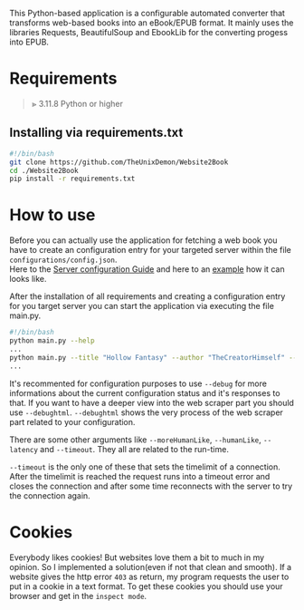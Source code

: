 This Python-based application is a configurable automated converter that transforms web-based books into an eBook/EPUB format. It mainly uses the libraries Requests, BeautifulSoup and EbookLib for the converting progess into EPUB.

# Requirements
> &GreaterGreater; 3.11.8 Python or higher

## Installing via requirements.txt
```bash
#!/bin/bash
git clone https://github.com/TheUnixDemon/Website2Book
cd ./Website2Book
pip install -r requirements.txt
```

# How to use
Before you can actually use the application for fetching a web book you have to create an configuration entry for your targeted server within the file `configurations/config.json`.  
Here to the [Server configuration Guide](CONFIG.md) and here to an [example](EXAMPLE.md) how it can looks like.

After the installation of all requirements and creating a configuration entry for you target server you can start the application via executing the file main.py.

```bash
#!/bin/bash
python main.py --help
...
python main.py --title "Hollow Fantasy" --author "TheCreatorHimself" --cover "https://novelsite/hollowfantasy/hollowfantasycover.png" --url "https://novelsite/hollowfantasy/overview.html"
...
```

It's recommented for configuration purposes to use `--debug` for more informations about the current configuration status and it's responses to that. If you want to have a deeper view into the web scraper part you should use `--debughtml`. `--debughtml` shows the very process of the web scraper part related to your configuration. 

There are some other arguments like `--moreHumanLike`, `--humanLike`, `--latency` and `--timeout`. They all are related to the run-time.

`--timeout` is the only one of these that sets the timelimit of a connection. After the timelimit is reached the request runs into a timeout error and closes the connection and after some time reconnects with the server to try the connection again.

# Cookies
Everybody likes cookies! But websites love them a bit to much in my opinion. So I implemented a solution(even if not that clean and smooth). If a website gives the http error `403` as return, my program requests the user to put in a cookie in a text format. To get these cookies you should use your browser and get in the `inspect mode`.